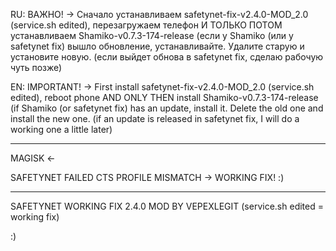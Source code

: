 RU:
ВАЖНО! -> Сначало устанавливаем safetynet-fix-v2.4.0-MOD_2.0 (service.sh edited), перезагружаем телефон И ТОЛЬКО ПОТОМ устанавливаем Shamiko-v0.7.3-174-release
(если у Shamiko (или у safetynet fix) вышло обновление, устанавливайте.
Удалите старую и установите новую. (если выйдет обнова в safetynet fix, сделаю рабочую чуть позже)

EN:
IMPORTANT! -> First install safetynet-fix-v2.4.0-MOD_2.0 (service.sh edited), reboot phone AND ONLY THEN install Shamiko-v0.7.3-174-release
(if Shamiko (or safetynet fix) has an update, install it.
Delete the old one and install the new one. (if an update is released in safetynet fix, I will do a working one a little later)

-----------------

MAGISK <-

SAFETYNET FAILED CTS PROFILE MISMATCH -> WORKING FIX! :)

-----------------

SAFETYNET WORKING FIX 2.4.0 MOD BY VEPEXLEGIT (service.sh edited = working fix)

:)
